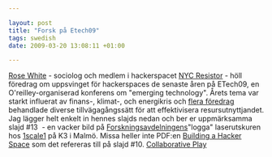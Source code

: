 ```yaml
--- 

layout: post
title: "Forsk på Etech09" 
tags: swedish 
date: 2009-03-20 13:08:11 +01:00 

---
```


[Rose White](http://www.newmedialab.cuny.edu/people/white/) - sociolog och medlem i hackerspacet [NYC Resistor](http://www.nycresistor.com) - höll föredrag om uppsvinget för hackerspaces de senaste åren på ETech09, en O'reilley-organiserad konferens om "emerging technology". Årets tema var starkt influerat av finans-, klimat-, och energikris och [flera föredrag](http://www.inhabitat.com/2009/03/13/the-best-of-green-at-etech-2009/) behandlade diverse tillvägagångssätt för att effektivisera resursutnyttjandet. Jag lägger helt enkelt in hennes slajds nedan och ber er uppmärksamma slajd #13  - en vacker bild på [Forskningsavdelningens](http://www.forskningsavd.se/)"logga" laserutskuren hos [1scale1](http://1scale1.com/) på K3 i Malmö. Missa heller inte PDF:en [Building a Hacker Space](hackerspaces.org/w/images/8/8e/Hacker-Space-Design-Patterns.pdf) som det refereras till på slajd #10. [Collaborative Play](http://www.scribd.com/doc/13250318/Collaborative-Play "View Collaborative Play on Scribd") 
